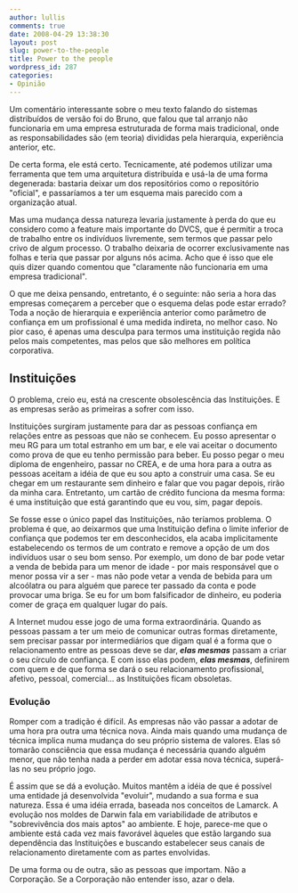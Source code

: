 ```yaml
---
author: lullis
comments: true
date: 2008-04-29 13:38:30
layout: post
slug: power-to-the-people
title: Power to the people
wordpress_id: 287
categories:
- Opinião
---
```


Um comentário interessante sobre o meu texto falando do sistemas distribuídos de versão foi do Bruno, que falou que tal arranjo não funcionaria em uma empresa estruturada de forma mais tradicional, onde as responsabilidades são (em teoria) divididas pela hierarquia, experiência anterior, etc.

De certa forma, ele está certo.  Tecnicamente, até podemos utilizar uma ferramenta que tem uma arquitetura distribuída e usá-la de uma forma degenerada: bastaria deixar um dos repositórios como o repositório "oficial", e passaríamos a ter um esquema mais parecido com a organização atual.

Mas uma mudança dessa natureza levaria justamente à perda do que eu considero como a feature mais importante do DVCS, que é permitir a troca de trabalho entre os indivíduos livremente, sem termos que passar pelo crivo de algum processo. O trabalho deixaria de ocorrer exclusivamente nas folhas e teria que passar por alguns nós acima. Acho que é isso que ele quis dizer quando comentou que "claramente não funcionaria em uma empresa tradicional".

O que me deixa pensando, entretanto, é o seguinte: não seria a hora das empresas começarem a perceber que o esquema delas pode estar errado?  Toda a noção de hierarquia e experiência anterior como parâmetro de confiança em um profissional é uma medida indireta, no melhor caso. No pior caso, é apenas uma desculpa para termos uma instituição regida não pelos mais competentes, mas pelos que são melhores em política corporativa.


## Instituições


O problema, creio eu, está na crescente obsolescência das Instituições. E as empresas serão as primeiras a sofrer com isso.

Instituições surgiram justamente para dar as  pessoas confiança em relações entre as pessoas que não se conhecem. Eu posso apresentar o meu RG para um total estranho em um bar, e ele vai aceitar o documento como prova de que eu tenho permissão para beber. Eu posso pegar o meu diploma de engenheiro, passar no CREA, e de uma hora para a outra as pessoas aceitam a idéia de que eu sou apto a construir uma casa. Se eu chegar em um restaurante sem dinheiro e falar que vou pagar depois, rirão da minha cara. Entretanto, um cartão de crédito funciona da mesma forma: é uma instituição que está garantindo que eu vou, sim, pagar depois.

Se fosse esse o único papel das Instituições, não teríamos problema. O problema é que, ao deixarmos que uma Instituição defina o limite inferior de confiança que podemos ter em desconhecidos, ela acaba implicitamente estabelecendo os termos de um contrato e remove a opção de um dos indivíduos usar o seu bom senso. Por exemplo, um dono de bar pode vetar a venda de bebida para um menor de idade - por mais responsável que o menor possa vir a ser - mas não pode vetar a venda de bebida para um alcoólatra ou para alguém que parece ter passado da conta e pode provocar uma briga. Se eu for um bom falsificador de dinheiro, eu poderia comer de graça em qualquer lugar do país.

A Internet mudou esse jogo de uma forma extraordinária. Quando as pessoas passam a ter um meio de comunicar outras formas diretamente, sem precisar passar por intermediários que digam qual é a forma que o relacionamento entre as pessoas deve se dar, **_elas mesmas_** passam a criar o seu círculo de confiança. E com isso elas podem, _**elas mesmas**_, definirem com quem e de que forma se dará o seu relacionamento profissional, afetivo, pessoal, comercial... as Instituições ficam obsoletas.


### Evolução


Romper com a tradição é difícil. As empresas não vão passar a adotar de uma hora pra outra uma técnica nova. Ainda mais quando uma mudança de técnica implica numa mudança do seu próprio sistema de valores. Elas só tomarão consciência que essa mudança é necessária quando alguém menor, que não tenha nada a perder em adotar essa nova técnica, superá-las no seu próprio jogo.

É assim que se dá a evolução. Muitos mantêm a idéia de que é possível uma entidade já desenvolvida "evoluir", mudando a sua forma e sua natureza. Essa é uma idéia errada, baseada nos conceitos de Lamarck. A evolução nos moldes de Darwin fala em variabilidade de atributos e "sobrevivência dos mais aptos" ao ambiente. E hoje, parece-me que o ambiente está cada vez mais favorável àqueles que estão largando sua dependência das Instituições e buscando estabelecer seus canais de relacionamento diretamente com as partes envolvidas.

De uma forma ou de outra, são as pessoas que importam. Não a Corporação. Se a Corporação não entender isso, azar o dela.
